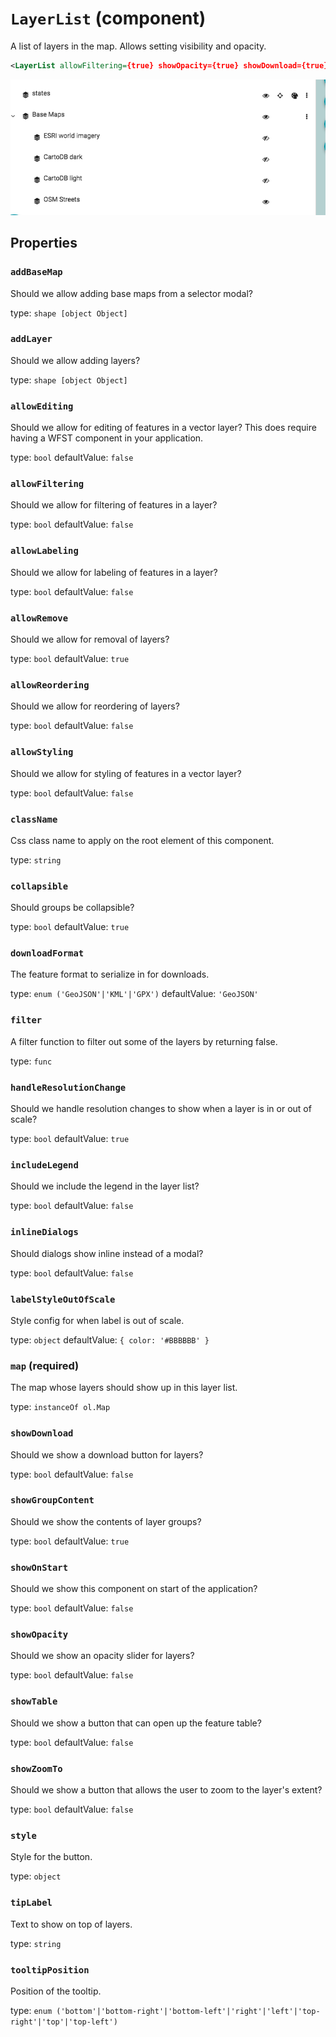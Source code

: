`LayerList` (component)
=======================

A list of layers in the map. Allows setting visibility and opacity.

```xml
<LayerList allowFiltering={true} showOpacity={true} showDownload={true} showGroupContent={true} showZoomTo={true} allowReordering={true} map={map} />
```

![Layer List](../LayerList.png)

Properties
----------

### `addBaseMap`

Should we allow adding base maps from a selector modal?

type: `shape [object Object]`


### `addLayer`

Should we allow adding layers?

type: `shape [object Object]`


### `allowEditing`

Should we allow for editing of features in a vector layer?
This does require having a WFST component in your application.

type: `bool`
defaultValue: `false`


### `allowFiltering`

Should we allow for filtering of features in a layer?

type: `bool`
defaultValue: `false`


### `allowLabeling`

Should we allow for labeling of features in a layer?

type: `bool`
defaultValue: `false`


### `allowRemove`

Should we allow for removal of layers?

type: `bool`
defaultValue: `true`


### `allowReordering`

Should we allow for reordering of layers?

type: `bool`
defaultValue: `false`


### `allowStyling`

Should we allow for styling of features in a vector layer?

type: `bool`
defaultValue: `false`



### `className`

Css class name to apply on the root element of this component.

type: `string`


### `collapsible`

Should groups be collapsible?

type: `bool`
defaultValue: `true`


### `downloadFormat`

The feature format to serialize in for downloads.

type: `enum ('GeoJSON'|'KML'|'GPX')`
defaultValue: `'GeoJSON'`


### `filter`

A filter function to filter out some of the layers by returning false.

type: `func`


### `handleResolutionChange`

Should we handle resolution changes to show when a layer is in or out of scale?

type: `bool`
defaultValue: `true`


### `includeLegend`

Should we include the legend in the layer list?

type: `bool`
defaultValue: `false`


### `inlineDialogs`

Should dialogs show inline instead of a modal?

type: `bool`
defaultValue: `false`



### `labelStyleOutOfScale`

Style config for when label is out of scale.

type: `object`
defaultValue: `{
  color: '#BBBBBB'
}`


### `map` (required)

The map whose layers should show up in this layer list.

type: `instanceOf ol.Map`


### `showDownload`

Should we show a download button for layers?

type: `bool`
defaultValue: `false`


### `showGroupContent`

Should we show the contents of layer groups?

type: `bool`
defaultValue: `true`


### `showOnStart`

Should we show this component on start of the application?

type: `bool`
defaultValue: `false`


### `showOpacity`

Should we show an opacity slider for layers?

type: `bool`
defaultValue: `false`


### `showTable`

Should we show a button that can open up the feature table?

type: `bool`
defaultValue: `false`


### `showZoomTo`

Should we show a button that allows the user to zoom to the layer's extent?

type: `bool`
defaultValue: `false`


### `style`

Style for the button.

type: `object`


### `tipLabel`

Text to show on top of layers.

type: `string`


### `tooltipPosition`

Position of the tooltip.

type: `enum ('bottom'|'bottom-right'|'bottom-left'|'right'|'left'|'top-right'|'top'|'top-left')`

